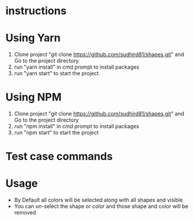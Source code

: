 # instructions

# Using Yarn

1. Clone project "git clone https://github.com/sudhird81/shapes.git" and Go to the project directory
2. run "yarn install" in cmd prompt to install packages
3. run "yarn start" to start the project

# Using NPM

1. Clone project "git clone https://github.com/sudhird81/shapes.git" and Go to the project directory
2. run "npm install" in cmd prompt to install packages
3. run "npm start" to start the project

# Test case commands

# Usage

-   By Default all colors will be selected along with all shapes and visible
-   You can un-select the shape or color and those shape and color will be removed

